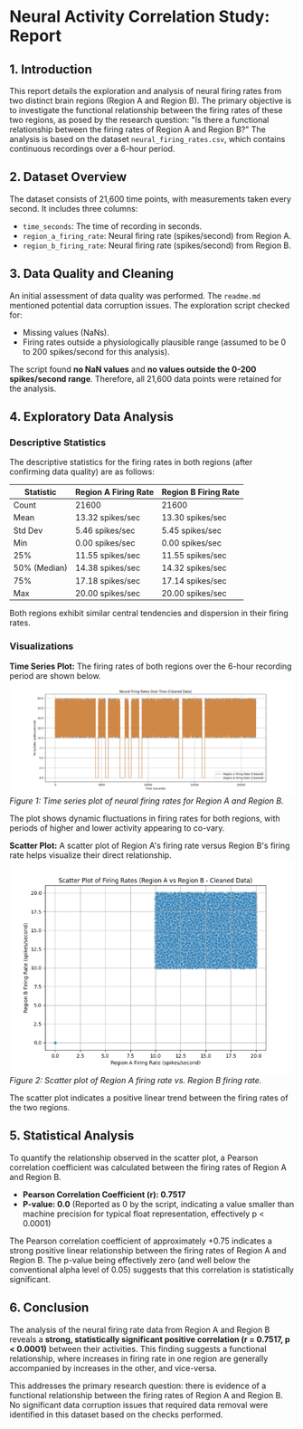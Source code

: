 # Neural Activity Correlation Study: Report

## 1. Introduction

This report details the exploration and analysis of neural firing rates from two distinct brain regions (Region A and Region B). The primary objective is to investigate the functional relationship between the firing rates of these two regions, as posed by the research question: "Is there a functional relationship between the firing rates of Region A and Region B?" The analysis is based on the dataset `neural_firing_rates.csv`, which contains continuous recordings over a 6-hour period.

## 2. Dataset Overview

The dataset consists of 21,600 time points, with measurements taken every second. It includes three columns:
- `time_seconds`: The time of recording in seconds.
- `region_a_firing_rate`: Neural firing rate (spikes/second) from Region A.
- `region_b_firing_rate`: Neural firing rate (spikes/second) from Region B.

## 3. Data Quality and Cleaning

An initial assessment of data quality was performed. The `readme.md` mentioned potential data corruption issues. The exploration script checked for:
- Missing values (NaNs).
- Firing rates outside a physiologically plausible range (assumed to be 0 to 200 spikes/second for this analysis).

The script found **no NaN values** and **no values outside the 0-200 spikes/second range**. Therefore, all 21,600 data points were retained for the analysis.

## 4. Exploratory Data Analysis

### Descriptive Statistics

The descriptive statistics for the firing rates in both regions (after confirming data quality) are as follows:

| Statistic | Region A Firing Rate | Region B Firing Rate |
|-----------|----------------------|----------------------|
| Count     | 21600                | 21600                |
| Mean      | 13.32 spikes/sec     | 13.30 spikes/sec     |
| Std Dev   | 5.46 spikes/sec      | 5.45 spikes/sec      |
| Min       | 0.00 spikes/sec      | 0.00 spikes/sec      |
| 25%       | 11.55 spikes/sec     | 11.55 spikes/sec     |
| 50% (Median)| 14.38 spikes/sec     | 14.32 spikes/sec     |
| 75%       | 17.18 spikes/sec     | 17.14 spikes/sec     |
| Max       | 20.00 spikes/sec     | 20.00 spikes/sec     |

Both regions exhibit similar central tendencies and dispersion in their firing rates.

### Visualizations

**Time Series Plot:**
The firing rates of both regions over the 6-hour recording period are shown below.
![Neural Firing Rates Over Time](plots/cleaned_timeseries_plot.png)
*Figure 1: Time series plot of neural firing rates for Region A and Region B.*

The plot shows dynamic fluctuations in firing rates for both regions, with periods of higher and lower activity appearing to co-vary.

**Scatter Plot:**
A scatter plot of Region A's firing rate versus Region B's firing rate helps visualize their direct relationship.
![Scatter Plot of Firing Rates](plots/cleaned_scatter_plot.png)
*Figure 2: Scatter plot of Region A firing rate vs. Region B firing rate.*

The scatter plot indicates a positive linear trend between the firing rates of the two regions.

## 5. Statistical Analysis

To quantify the relationship observed in the scatter plot, a Pearson correlation coefficient was calculated between the firing rates of Region A and Region B.

-   **Pearson Correlation Coefficient (r): 0.7517**
-   **P-value: 0.0** (Reported as 0 by the script, indicating a value smaller than machine precision for typical float representation, effectively p < 0.0001)

The Pearson correlation coefficient of approximately +0.75 indicates a strong positive linear relationship between the firing rates of Region A and Region B. The p-value being effectively zero (and well below the conventional alpha level of 0.05) suggests that this correlation is statistically significant.

## 6. Conclusion

The analysis of the neural firing rate data from Region A and Region B reveals a **strong, statistically significant positive correlation (r = 0.7517, p < 0.0001)** between their activities. This finding suggests a functional relationship, where increases in firing rate in one region are generally accompanied by increases in the other, and vice-versa.

This addresses the primary research question: there is evidence of a functional relationship between the firing rates of Region A and Region B. No significant data corruption issues that required data removal were identified in this dataset based on the checks performed.